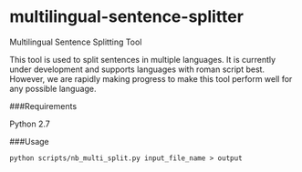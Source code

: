 # multilingual-sentence-splitter
Multilingual Sentence Splitting Tool

This tool is used to split sentences in multiple languages.
It is currently under development and supports languages with roman script best.
However, we are rapidly making progress to make this tool perform well for any possible language.

###Requirements

Python 2.7

###Usage

```python scripts/nb_multi_split.py input_file_name > output```
